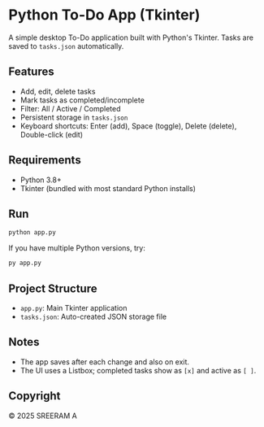 # Python To-Do App (Tkinter)

A simple desktop To-Do application built with Python's Tkinter. Tasks are saved to `tasks.json` automatically.

## Features
- Add, edit, delete tasks
- Mark tasks as completed/incomplete
- Filter: All / Active / Completed
- Persistent storage in `tasks.json`
- Keyboard shortcuts: Enter (add), Space (toggle), Delete (delete), Double-click (edit)

## Requirements
- Python 3.8+
- Tkinter (bundled with most standard Python installs)

## Run
```bash
python app.py
```

If you have multiple Python versions, try:
```bash
py app.py
```

## Project Structure
- `app.py`: Main Tkinter application
- `tasks.json`: Auto-created JSON storage file

## Notes
- The app saves after each change and also on exit.
- The UI uses a Listbox; completed tasks show as `[x]` and active as `[ ]`.

## Copyright
© 2025 SREERAM A

